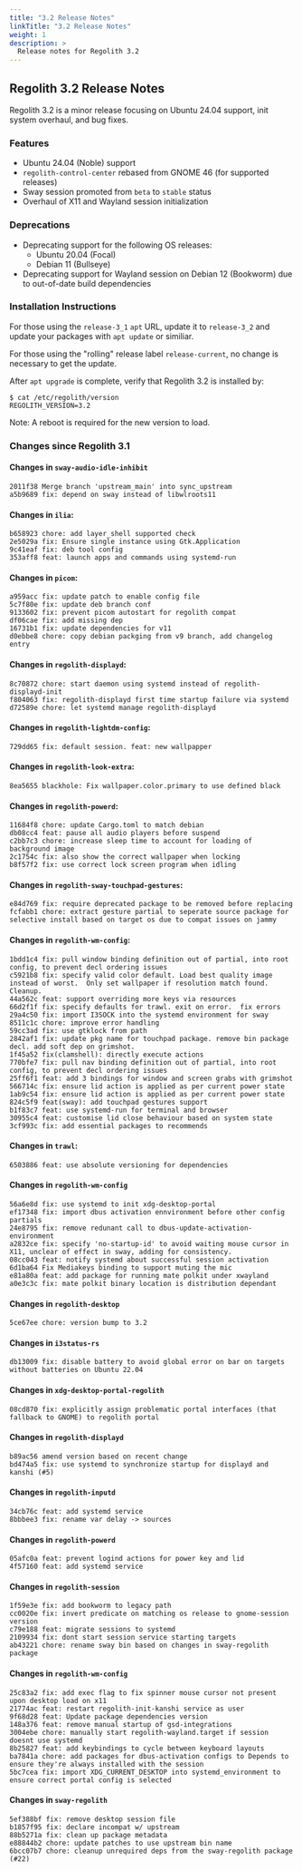 ```yaml
---
title: "3.2 Release Notes"
linkTitle: "3.2 Release Notes"
weight: 1
description: >
  Release notes for Regolith 3.2
---
```


## Regolith 3.2 Release Notes

Regolith 3.2 is a minor release focusing on Ubuntu 24.04 support, init system overhaul, and bug fixes.

### Features

* Ubuntu 24.04 (Noble) support
* `regolith-control-center` rebased from GNOME 46 (for supported releases)
* Sway session promoted from `beta` to `stable` status
* Overhaul of X11 and Wayland session initialization

### Deprecations

* Deprecating support for the following OS releases:
    * Ubuntu 20.04 (Focal)
    * Debian 11 (Bullseye)
* Deprecating support for Wayland session on Debian 12 (Bookworm) due to out-of-date build dependencies


### Installation Instructions

For those using the `release-3_1` `apt` URL, update it to `release-3_2` and update your packages with `apt update` or similiar.  

For those using the "rolling" release label `release-current`, no change is necessary to get the update.

After `apt upgrade` is complete, verify that Regolith 3.2 is installed by:

```shell
$ cat /etc/regolith/version 
REGOLITH_VERSION=3.2
```

Note: A reboot is required for the new version to load.

### Changes since Regolith 3.1

#### Changes in `sway-audio-idle-inhibit`

```
2011f38 Merge branch 'upstream_main' into sync_upstream
a5b9689 fix: depend on sway instead of libwlroots11
```

#### Changes in `ilia`:

```
b658923 chore: add layer_shell supported check
2e5029a fix: Ensure single instance using Gtk.Application
9c41eaf fix: deb tool config
353aff8 feat: launch apps and commands using systemd-run
```

#### Changes in `picom`:

```
a959acc fix: update patch to enable config file
5c7f80e fix: update deb branch conf
9133602 fix: prevent picom autostart for regolith compat
df06cae fix: add missing dep
16731b1 fix: update dependencies for v11
d0ebbe8 chore: copy debian packging from v9 branch, add changelog entry
```

#### Changes in `regolith-displayd`:

```
8c70872 chore: start daemon using systemd instead of regolith-displayd-init
f804063 fix: regolith-displayd first time startup failure via systemd
d72589e chore: let systemd manage regolith-displayd
```

#### Changes in `regolith-lightdm-config`:

```
729dd65 fix: default session. feat: new wallpapper
```


#### Changes in `regolith-look-extra`:

```
8ea5655 blackhole: Fix wallpaper.color.primary to use defined black
```

#### Changes in `regolith-powerd`:

```
11684f8 chore: update Cargo.toml to match debian
db08cc4 feat: pause all audio players before suspend
c2bb7c3 chore: increase sleep time to account for loading of background image
2c1754c fix: also show the correct wallpaper when locking
b8f57f2 fix: use correct lock screen program when idling
```

#### Changes in `regolith-sway-touchpad-gestures`:

```
e84d769 fix: require deprecated package to be removed before replacing
fcfabb1 chore: extract gesture partial to seperate source package for selective install based on target os due to compat issues on jammy
```

#### Changes in `regolith-wm-config`:

```
1bdd1c4 fix: pull window binding definition out of partial, into root config, to prevent decl ordering issues
c5921b8 fix: specify valid color default. Load best quality image instead of worst.  Only set wallpaper if resolution match found. Cleanup.
44a562c feat: support overriding more keys via resources
66d2f1f fix: specify defaults for trawl. exit on error.  fix errors
29a4c50 fix: import I3SOCK into the systemd environment for sway
8511c1c chore: improve error handling
59cc3ad fix: use gtklock from path
2842af1 fix: update pkg name for touchpad package. remove bin package decl. add soft dep on grimshot.
1f45a52 fix(clamshell): directly execute actions
770bfe7 fix: pull nav binding definition out of partial, into root config, to prevent decl ordering issues
25ff6f1 feat: add 3 bindings for window and screen grabs with grimshot
566714c fix: ensure lid action is applied as per current power state
1ab9c54 fix: ensure lid action is applied as per current power state
824c5f9 feat(sway): add touchpad gestures support
b1f83c7 feat: use systemd-run for terminal and browser
30955c4 feat: customise lid close behaviour based on system state
3cf993c fix: add essential packages to recommends
```

#### Changes in `trawl`:

```
6503886 feat: use absolute versioning for dependencies
```

#### Changes in `regolith-wm-config`

```git
56a6e8d fix: use systemd to init xdg-desktop-portal
ef17348 fix: import dbus activation ennvironment before other config partials
24e8795 fix: remove redunant call to dbus-update-activation-environment
a2832ce fix: specify 'no-startup-id' to avoid waiting mouse cursor in X11, unclear of effect in sway, adding for consistency.
08cc043 feat: notify systemd about successful session activation
6d1ba64 Fix Mediakeys binding to support muting the mic
e81a80a feat: add package for running mate polkit under xwayland
a0e3c3c fix: mate polkit binary location is distribution dependant
```

#### Changes in `regolith-desktop`

```git
5ce67ee chore: version bump to 3.2
```

#### Changes in `i3status-rs`

```git
db13009 fix: disable battery to avoid global error on bar on targets without batteries on Ubuntu 22.04
```

#### Changes in `xdg-desktop-portal-regolith`

```git
08cd870 fix: explicitly assign problematic portal interfaces (that fallback to GNOME) to regolith portal
```

#### Changes in `regolith-displayd`

```git
b89ac56 amend version based on recent change
bd474a5 fix: use systemd to synchronize startup for displayd and kanshi (#5)
```

#### Changes in `regolith-inputd`

```git
34cb76c feat: add systemd service
8bbbee3 fix: rename var delay -> sources
```

#### Changes in `regolith-powerd`

```git
05afc0a feat: prevent logind actions for power key and lid
4f57160 feat: add systemd service
```

#### Changes in `regolith-session`

```git
1f59e3e fix: add bookworm to legacy path
cc0020e fix: invert predicate on matching os release to gnome-session version
c79e188 feat: migrate sessions to systemd
2109934 fix: dont start session service starting targets
ab43221 chore: rename sway bin based on changes in sway-regolith package
```

#### Changes in `regolith-wm-config`

```git
25c83a2 fix: add exec flag to fix spinner mouse cursor not present upon desktop load on x11
21774ac feat: restart regolith-init-kanshi service as user
9f68d28 feat: Update package dependencies version
148a376 feat: remove manual startup of gsd-integrations
3004ebe chore: manually start regolith-wayland.target if session doesnt use systemd
8b25827 feat: add keybindings to cycle between keyboard layouts
ba7841a chore: add packages for dbus-activation configs to Depends to ensure they're always installed with the session
5bc7cea fix: import XDG_CURRENT_DESKTOP into systemd_environment to ensure correct portal config is selected
```

#### Changes in `sway-regolith`

```git
5ef388bf fix: remove desktop session file
b1857f95 fix: declare incompat w/ upstream
88b5271a fix: clean up package metadata
e88844b2 chore: update patches to use upstream bin name
6bcc07b7 chore: cleanup unrequired deps from the sway-regolith package (#22)
```
